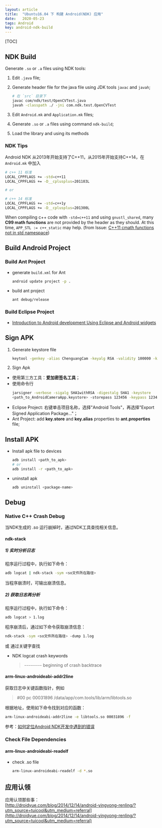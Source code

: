 ```yaml
---
layout: article
title:  "Ubuntu16.04 下 构建 Android(NDK) 应用"
date:   2020-05-23
tags: Android
key: android-ndk-build
---
```


[TOC]

## NDK Build

Generate `.so` or `.a` files using NDK tools:

1. Edit `.java` file;

2. Generate header file for the java file using JDK tools `javac` and `javah`;
   ```sh
   # 在 `src` 目录下
   javac com/ndk/test/OpenCVTest.java
   javah -classpath ./ -jni com.ndk.test.OpenCVTest
   ```

3. Edit `Android.mk` and `Application.mk` files;

4. Generate `.so` or `.a` files using command `ndk-build`;

5. Load the library and using its methods

### NDK Tips

Android NDK 从2013年开始支持了C++11，从2015年开始支持C++14，在 `Android.mk` 中加入

```sh
# c++ 11 标准
LOCAL_CPPFLAGS += -std=c++11
LOCAL_CPPFLAGS += -D__cplusplus=201103L  

# or

# c++ 14 标准
LOCAL_CPPFLAGS += -std=c++1y
LOCAL_CPPFLAGS += -D__cplusplus=201300L
```

When compiling c++ code with `-std=c++11` and using `gnustl_shared`, many **C99 math functions** are not provided by the <cmath> header as they should. At this time, `APP_STL := c++_static` may help. (from Issue: [C++11 cmath functions not in std namespace](https://stackoverflow.com/a/22924781/6560660))


## Build Android Project

### Build Ant Project

* generate `build.xml` for Ant
  ```sh
  android update project -p .
  ```

* build ant project
  ```sh
  ant debug/release
  ```

### Build Eclipse Project

* [Introduction to Android development Using Eclipse and Android widgets](http://www.ibm.com/developerworks/opensource/tutorials/os-eclipse-androidwidget/)

## Sign APK

1. Generate keystore file  
    ```sh
    keytool -genkey -alias ChenguangCam -keyalg RSA -validity 100000 -keystore AndroidCameraApp.keystore
    ```

2. Sign Apk

* 使用第三方工具：**爱加密签名工具**；  
* 使用命令行
  ```sh
  jarsigner -verbose -sigalg SHA1withRSA -digestalg SHA1 -keystore  
  <path_to_AndroidCameraApp.keystore> -storepass 123456 -keypass 123456 -signedjar <path_to_signed.apk> <path_to_unsign.apk> ChenguangCam
  ```
* Eclipse Project: 右键单击项目名称，选择"Android Tools"，再选择"Export Signed Application Package…"；
* Ant Project: add **key.store** and **key.alias** properties to **ant.properties** file;

## Install APK

* Install apk file to devices
  ```sh
  adb install <path_to_apk>
  # or
  adb install -r <path_to_apk>
  ```

* uninstall apk
  ```sh
  adb uninstall <package-name>
  ```

## Debug

### Native C++ Crash Debug

当NDK生成的 .so 运行崩掉时，通过NDK工具查找相关信息。

#### ndk-stack

##### 1) 实时分析日志

程序运行过程中，执行如下命令：

```sh
adb logcat | ndk-stack -sym <so文件所在路径>
```

当程序崩溃时，可输出崩溃信息。

##### 2) 获取日志再分析

程序运行过程中，执行如下命令：

```sh
adb logcat > 1.log
```

程序崩溃后，通过如下命令获取崩溃信息：

```sh
ndk-stack -sym <so文件所在路径> -dump 1.log
```

或 通过关键字查找

* NDK logcat crash keywords
  > --------- beginning of crash
  > backtrace

#### arm-linux-androideabi-addr2line

获取日志中关键函数指针，例如

> #00 pc 00031896 /data/app/com.tools/lib/arm/libtools.so

根据地址，使用如下命令找到对应的函数：

```sh
arm-linux-androideabi-addr2line -e libtools.so 00031896 -f
```

参考：[如何定位Android NDK开发中遇到的错误](http://www.wx135.com/articles/20141231/54a3ba2d-9c68-473a-9f1a-782802734e20.html)


### Check File Dependencies

#### arm-linux-androideabi-readelf

* check .so file
  ```sh
  arm-linux-androideabi-readelf -d *.so
  ```

## 应用认领

应用认领那些事：   
[http://droidyue.com/blog/2014/12/14/android-yingyong-renling/?utm_source=tuicool&utm_medium=referral](http://droidyue.com/blog/2014/12/14/android-yingyong-renling/?utm_source=tuicool&utm_medium=referral)
